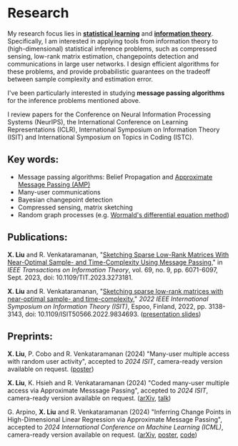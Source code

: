 <h1 style="font-size:30px">Research</h1>

My research focus lies in [**statistical learning**](https://en.wikipedia.org/wiki/Statistical_learning_theory) and [**information theory**](https://en.wikipedia.org/wiki/Information_theory). 
Specifically, I am interested in applying tools from information theory to (high-dimensional) statistical inference problems, such as  compressed sensing, low-rank matrix estimation, changepoints detection and communications in large user networks. I design efficient algorithms for these  problems, and provide probabilistic guarantees on the tradeoff between sample complexity and estimation error.

I've been particularly interested in studying **message passing algorithms** for the inference problems mentioned above.

I review papers for the Conference on Neural Information Processing Systems (NeurIPS), the International Conference on Learning Representations (ICLR), International Symposium on Information Theory (ISIT) and International Symposium on Topics in Coding (ISTC).

## Key words:
- Message passing algorithms: Belief Propagation and [Approximate Message Passing (AMP)](https://ieeexplore.ieee.org/document/9785928)
- Many-user communications
- Bayesian changepoint detection
- Compressed sensing, matrix sketching
- Random graph processes (e.g. [Wormald's differential equation method](https://projecteuclid.org/journals/annals-of-applied-probability/volume-5/issue-4/Differential-Equations-for-Random-Processes-and-Random-Graphs/10.1214/aoap/1177004612.full))

## Publications:
**X. Liu** and R. Venkataramanan, "[Sketching Sparse Low-Rank Matrices With Near-Optimal Sample- and Time-Complexity Using Message Passing](https://ieeexplore.ieee.org/document/10120641)," in *IEEE Transactions on Information Theory*, vol. 69, no. 9, pp. 6071-6097, Sept. 2023, doi: 10.1109/TIT.2023.3273181.

**X. Liu** and R. Venkataramanan, "[Sketching sparse low-rank matrices with near-optimal sample- and time-complexity](https://ieeexplore.ieee.org/document/9834693)," *2022 IEEE International Symposium on Information Theory (ISIT)*, Espoo, Finland, 2022, pp. 3138-3143, doi: 10.1109/ISIT50566.2022.9834693. (<a href="/ISIT_talk_Shirley_Liu_website_version.pdf">presentation slides</a>) 

## Preprints: 
**X. Liu**, P. Cobo and R. Venkataramanan (2024) "Many-user multiple access with random user activity", accepted to *2024 ISIT*, camera-ready version available on request. ([poster](ESIT_GMAC_poster_final.pdf))

**X. Liu**, K. Hsieh and R. Venkataramanan (2024) "Coded many-user multiple access via Approximate Messsage Passing", accepted to *2024 ISIT*, camera-ready version available on request. ([arXiv](https://arxiv.org/abs/2402.05625), [talk](IT_seminar_GMAC_220524_github.pdf))

G. Arpino, **X. Liu** and R. Venkataramanan (2024) "Inferring Change Points in High-Dimensional Linear Regression via Approximate Message Passing", accepted to *2024 International Conference on Machine Learning (ICML)*, camera-ready version available on request. ([arXiv](https://arxiv.org/abs/2404.07864), [poster](changepoints_poster.pdf), [code](https://github.com/gabrielarpino/AMP_chgpt_lin_reg))





